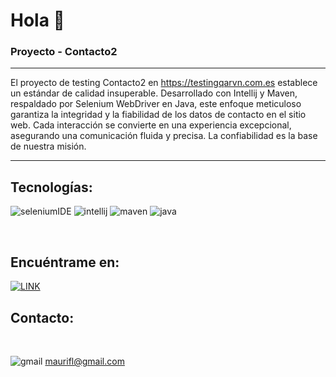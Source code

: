 
# Hola 👋
### Proyecto - Contacto2

---

El proyecto de testing Contacto2 en https://testingqarvn.com.es establece un estándar de calidad insuperable. Desarrollado con Intellij y Maven, respaldado por Selenium WebDriver en Java, este enfoque meticuloso garantiza la integridad y la fiabilidad de los datos de contacto en el sitio web. Cada interacción se convierte en una experiencia excepcional, asegurando una comunicación fluida y precisa. La confiabilidad es la base de nuestra misión.

---


## Tecnologías:
![seleniumIDE](https://github.com/maurifl/maurifl/assets/6419342/aec06bb5-ac30-4c86-8507-5e29f64c3a2f)
![intellij](https://github.com/maurifl/SeleniumWD/assets/6419342/64dd7a06-90f6-421a-b794-e7824aa7cc7c)
![maven](https://github.com/maurifl/SeleniumWD/assets/6419342/e376b16b-90e0-4987-ad0d-20f5f4f41cfa)
![java](https://github.com/maurifl/SeleniumWD/assets/6419342/fb08f708-3138-47d2-8636-af1232f6818e)


</br>

## Encuéntrame en:
[![LINK](https://img.shields.io/badge/https%3A%2F%2Fimg.shields.io%2Fbadge%2Fany_text-MAURIFL-blue?style=flat-square&logo=linkedin&logoColor=white&label=Linkedin&labelColor=black&color=blue
)](https://www.linkedin.com/in/maurifl/)

## Contacto:
</br>

![gmail](https://github.com/maurifl/maurifl/assets/6419342/2b8d0ec4-7c7d-4260-97a2-7df097c83b2d)
maurifl@gmail.com


